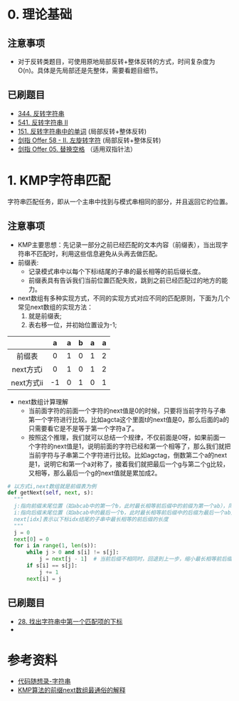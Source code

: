# 0. 理论基础

## 注意事项
- 对于反转类题目，可使用原地局部反转+整体反转的方式，时间复杂度为O(n)。具体是先局部还是先整体，需要看题目细节。

## 已刷题目
- [344. 反转字符串](https://leetcode.cn/problems/reverse-string/)
- [541. 反转字符串 II](https://leetcode.cn/problems/reverse-string-ii/)
- [151. 反转字符串中的单词](https://leetcode.cn/problems/reverse-words-in-a-string/) (局部反转+整体反转)
- [剑指 Offer 58 - II. 左旋转字符](https://leetcode.cn/problems/zuo-xuan-zhuan-zi-fu-chuan-lcof/) (局部反转+整体反转)
- [剑指 Offer 05. 替换空格](https://leetcode.cn/problems/ti-huan-kong-ge-lcof/) （适用双指针法）

# 1. KMP字符串匹配
字符串匹配任务，即从一个主串中找到与模式串相同的部分，并且返回它的位置。

## 注意事项
- KMP主要思想：先记录一部分之前已经匹配的文本内容（前缀表），当出现字符串不匹配时，利用这些信息避免从头再去做匹配。
- 前缀表:
  - 记录模式串中以每个下标i结尾的子串的最长相等的前后缀长度。
  - 前缀表具有告诉我们当前位置匹配失败，跳到之前已经匹配过的地方的能力。
- next数组有多种实现方式，不同的实现方式对应不同的匹配原则，下面为几个常见next数组的实现方法：
  1. 就是前缀表;
  2. 表右移一位，并初始位置设为-1;
  
|           | a    | a    | b    | a    | a    |
| :-------: | :--: | :--: | :--: | :--: | :--: |
| 前缀表     | 0    | 1    | 0    | 1    | 2    |
| next方式i  | 0    | 1    | 0    | 1    | 2    |
| next方式ii  | -1   | 0    | 1    | 0    | 1    |

- next数组计算理解
  - 当前面字符的前面一个字符的next值是0的时候，只要将当前字符与子串第一个字符进行比较。比如agcta这个里面t的next值是0，那么后面的a的只需要看它是不是等于第一个字符a了。
  - 按照这个推理，我们就可以总结一个规律，不仅前面是0呀，如果前面一个字符的next值是1，说明前面的字符已经和第一个相等了，那么我们就把当前字符与子串第二个字符进行比较。比如agctag，倒数第二个a的next是1，说明它和第一个a对称了，接着我们就把最后一个g与第二个g比较，又相等，那么最后一个g的next值就是累加成2。

```python
# 以方式i,next数组就是前缀表为例
def getNext(self, next, s):
  """
  j:指向前缀末尾位置（如abcab中的第一个b，此时最长相等前后缀中的前缀为第一个ab），同时也代表当前(i结尾的子串)最长相等前后缀的长度
  i:指向后缀末尾位置（如abcab中的最后一个b，此时最长相等前后缀中的后缀为最后一个ab）
  next[idx]表示以下标idx结尾的子串中最长相等的前后缀的长度
  """
  j = 0
  next[0] = 0
  for i in range(1, len(s)):
      while j > 0 and s[i] != s[j]:
          j = next[j - 1]  # 当前后缀不相同时，回退到上一步，缩小最长相等前后缀的长度
      if s[i] == s[j]:
          j += 1
      next[i] = j
```
## 已刷题目
- [28. 找出字符串中第一个匹配项的下标](https://leetcode.cn/problems/find-the-index-of-the-first-occurrence-in-a-string/)
- 

# 参考资料
- [代码随想录-字符串](https://programmercarl.com/%E5%AD%97%E7%AC%A6%E4%B8%B2%E6%80%BB%E7%BB%93.html)
- [KMP算法的前缀next数组最通俗的解释](https://blog.csdn.net/yearn520/article/details/6729426)
